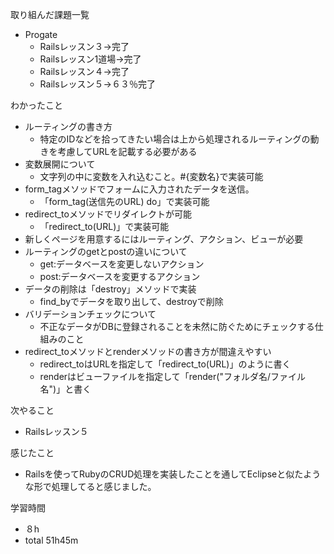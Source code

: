 取り組んだ課題一覧
* Progate
  * Railsレッスン３→完了
  * Railsレッスン1道場→完了
  * Railsレッスン４→完了
  * Railsレッスン５→６３％完了

わかったこと
* ルーティングの書き方
  * 特定のIDなどを拾ってきたい場合は上から処理されるルーティングの動きを考慮してURLを記載する必要がある
* 変数展開について
  * 文字列の中に変数を入れ込むこと。#{変数名}で実装可能
* form_tagメソッドでフォームに入力されたデータを送信。
  * 「form_tag(送信先のURL) do」で実装可能
* redirect_toメソッドでリダイレクトが可能
  * 「redirect_to(URL)」で実装可能
* 新しくページを用意するにはルーティング、アクション、ビューが必要
* ルーティングのgetとpostの違いについて
  *  get:データベースを変更しないアクション
  *  post:データベースを変更するアクション
* データの削除は「destroy」メソッドで実装
  * find_byでデータを取り出して、destroyで削除
* バリデーションチェックについて
  * 不正なデータがDBに登録されることを未然に防ぐためにチェックする仕組みのこと
* redirect_toメソッドとrenderメソッドの書き方が間違えやすい
  * redirect_toはURLを指定して「redirect_to(URL)」のように書く
  * renderはビューファイルを指定して「render("フォルダ名/ファイル名")」と書く

次やること
* Railsレッスン５

感じたこと
* Railsを使ってRubyのCRUD処理を実装したことを通してEclipseと似たような形で処理してると感じました。
    
学習時間
* ８h
 * total 51h45m
